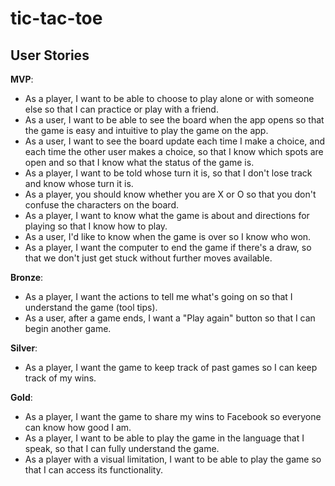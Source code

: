 # tic-tac-toe

## User Stories

**MVP**:

- As a player, I want to be able to choose to play alone or with someone else so that I can practice or play with a friend.
- As a user, I want to be able to see the board when the app opens so that the game is easy and intuitive to play the game on the app.
- As a user, I want to see the board update each time I make a choice, and each time the other user makes a choice, so that I know which spots are open and so that I know what the status of the game is.
- As a player, I want to be told whose turn it is, so that I don't lose track and know whose turn it is.
- As a player, you should know whether you are X or O so that you don't confuse the characters on the board.
- As a player, I want to know what the game is about and directions for playing so that I know how to play.
- As a user, I'd like to know when the game is over so I know who won.
- As a player, I want the computer to end the game if there's a draw, so that we don't just get stuck without further moves available.

**Bronze**:

- As a player, I want the actions to tell me what's going on so that I understand the game (tool tips).
- As a user, after a game ends, I want a "Play again" button so that I can begin another game.

**Silver**:

- As a player, I want the game to keep track of past games so I can keep track of my wins.

**Gold**:

- As a player, I want the game to share my wins to Facebook so everyone can know how good I am.
- As a player, I want to be able to play the game in the language that I speak, so that I can fully understand the game.
- As a player with a visual limitation, I want to be able to play the game so that I can access its functionality.